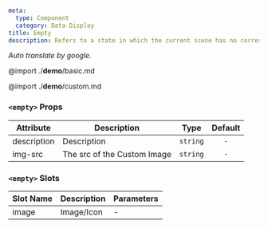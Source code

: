 ```yaml
meta:
  type: Component
  category: Data Display
title: Empty
description: Refers to a state in which the current scene has no corresponding data content.
```

*Auto translate by google.*

@import ./__demo__/basic.md

@import ./__demo__/custom.md


### `<empty>` Props

|Attribute|Description|Type|Default|
|---|---|---|:---:|
|description|Description|`string`|`-`|
|img-src|The src of the Custom Image|`string`|`-`|
### `<empty>` Slots

|Slot Name|Description|Parameters|
|---|---|---|
|image|Image/Icon|-|


